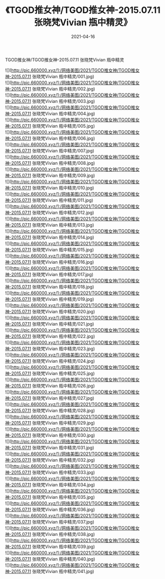 ﻿---
layout: post
title:  《TGOD推女神/TGOD推女神-2015.07.11 张晓梵Vivian 瓶中精灵》
date:   2021-04-16
img: http://pic.660000.xyz/1:/网络美图/2021/TGOD推女神/TGOD推女神-2015.07.11 张晓梵Vivian 瓶中精灵/000.jpg
categories: [美女, 清纯, 唯美]
---

TGOD推女神/TGOD推女神-2015.07.11 张晓梵Vivian 瓶中精灵

 ![](http://pic.660000.xyz/1:/网络美图/2021/TGOD推女神/TGOD推女神-2015.07.11 张晓梵Vivian 瓶中精灵/001.jpg) <br>![](http://pic.660000.xyz/1:/网络美图/2021/TGOD推女神/TGOD推女神-2015.07.11 张晓梵Vivian 瓶中精灵/002.jpg) <br>![](http://pic.660000.xyz/1:/网络美图/2021/TGOD推女神/TGOD推女神-2015.07.11 张晓梵Vivian 瓶中精灵/003.jpg) <br>![](http://pic.660000.xyz/1:/网络美图/2021/TGOD推女神/TGOD推女神-2015.07.11 张晓梵Vivian 瓶中精灵/004.jpg) <br>![](http://pic.660000.xyz/1:/网络美图/2021/TGOD推女神/TGOD推女神-2015.07.11 张晓梵Vivian 瓶中精灵/005.jpg) <br>![](http://pic.660000.xyz/1:/网络美图/2021/TGOD推女神/TGOD推女神-2015.07.11 张晓梵Vivian 瓶中精灵/006.jpg) <br>![](http://pic.660000.xyz/1:/网络美图/2021/TGOD推女神/TGOD推女神-2015.07.11 张晓梵Vivian 瓶中精灵/007.jpg) <br>![](http://pic.660000.xyz/1:/网络美图/2021/TGOD推女神/TGOD推女神-2015.07.11 张晓梵Vivian 瓶中精灵/008.jpg) <br>![](http://pic.660000.xyz/1:/网络美图/2021/TGOD推女神/TGOD推女神-2015.07.11 张晓梵Vivian 瓶中精灵/009.jpg) <br>![](http://pic.660000.xyz/1:/网络美图/2021/TGOD推女神/TGOD推女神-2015.07.11 张晓梵Vivian 瓶中精灵/010.jpg) <br>![](http://pic.660000.xyz/1:/网络美图/2021/TGOD推女神/TGOD推女神-2015.07.11 张晓梵Vivian 瓶中精灵/011.jpg) <br>![](http://pic.660000.xyz/1:/网络美图/2021/TGOD推女神/TGOD推女神-2015.07.11 张晓梵Vivian 瓶中精灵/012.jpg) <br>![](http://pic.660000.xyz/1:/网络美图/2021/TGOD推女神/TGOD推女神-2015.07.11 张晓梵Vivian 瓶中精灵/013.jpg) <br>![](http://pic.660000.xyz/1:/网络美图/2021/TGOD推女神/TGOD推女神-2015.07.11 张晓梵Vivian 瓶中精灵/014.jpg) <br>![](http://pic.660000.xyz/1:/网络美图/2021/TGOD推女神/TGOD推女神-2015.07.11 张晓梵Vivian 瓶中精灵/015.jpg) <br>![](http://pic.660000.xyz/1:/网络美图/2021/TGOD推女神/TGOD推女神-2015.07.11 张晓梵Vivian 瓶中精灵/016.jpg) <br>![](http://pic.660000.xyz/1:/网络美图/2021/TGOD推女神/TGOD推女神-2015.07.11 张晓梵Vivian 瓶中精灵/017.jpg) <br>![](http://pic.660000.xyz/1:/网络美图/2021/TGOD推女神/TGOD推女神-2015.07.11 张晓梵Vivian 瓶中精灵/018.jpg) <br>![](http://pic.660000.xyz/1:/网络美图/2021/TGOD推女神/TGOD推女神-2015.07.11 张晓梵Vivian 瓶中精灵/019.jpg) <br>![](http://pic.660000.xyz/1:/网络美图/2021/TGOD推女神/TGOD推女神-2015.07.11 张晓梵Vivian 瓶中精灵/020.jpg) <br>![](http://pic.660000.xyz/1:/网络美图/2021/TGOD推女神/TGOD推女神-2015.07.11 张晓梵Vivian 瓶中精灵/021.jpg) <br>![](http://pic.660000.xyz/1:/网络美图/2021/TGOD推女神/TGOD推女神-2015.07.11 张晓梵Vivian 瓶中精灵/022.jpg) <br>![](http://pic.660000.xyz/1:/网络美图/2021/TGOD推女神/TGOD推女神-2015.07.11 张晓梵Vivian 瓶中精灵/023.jpg) <br>![](http://pic.660000.xyz/1:/网络美图/2021/TGOD推女神/TGOD推女神-2015.07.11 张晓梵Vivian 瓶中精灵/024.jpg) <br>![](http://pic.660000.xyz/1:/网络美图/2021/TGOD推女神/TGOD推女神-2015.07.11 张晓梵Vivian 瓶中精灵/025.jpg) <br>![](http://pic.660000.xyz/1:/网络美图/2021/TGOD推女神/TGOD推女神-2015.07.11 张晓梵Vivian 瓶中精灵/026.jpg) <br>![](http://pic.660000.xyz/1:/网络美图/2021/TGOD推女神/TGOD推女神-2015.07.11 张晓梵Vivian 瓶中精灵/027.jpg) <br>![](http://pic.660000.xyz/1:/网络美图/2021/TGOD推女神/TGOD推女神-2015.07.11 张晓梵Vivian 瓶中精灵/028.jpg) <br>![](http://pic.660000.xyz/1:/网络美图/2021/TGOD推女神/TGOD推女神-2015.07.11 张晓梵Vivian 瓶中精灵/029.jpg) <br>![](http://pic.660000.xyz/1:/网络美图/2021/TGOD推女神/TGOD推女神-2015.07.11 张晓梵Vivian 瓶中精灵/030.jpg) <br>![](http://pic.660000.xyz/1:/网络美图/2021/TGOD推女神/TGOD推女神-2015.07.11 张晓梵Vivian 瓶中精灵/031.jpg) <br>![](http://pic.660000.xyz/1:/网络美图/2021/TGOD推女神/TGOD推女神-2015.07.11 张晓梵Vivian 瓶中精灵/032.jpg) <br>![](http://pic.660000.xyz/1:/网络美图/2021/TGOD推女神/TGOD推女神-2015.07.11 张晓梵Vivian 瓶中精灵/033.jpg) <br>![](http://pic.660000.xyz/1:/网络美图/2021/TGOD推女神/TGOD推女神-2015.07.11 张晓梵Vivian 瓶中精灵/034.jpg) <br>![](http://pic.660000.xyz/1:/网络美图/2021/TGOD推女神/TGOD推女神-2015.07.11 张晓梵Vivian 瓶中精灵/035.jpg) <br>![](http://pic.660000.xyz/1:/网络美图/2021/TGOD推女神/TGOD推女神-2015.07.11 张晓梵Vivian 瓶中精灵/036.jpg) <br>![](http://pic.660000.xyz/1:/网络美图/2021/TGOD推女神/TGOD推女神-2015.07.11 张晓梵Vivian 瓶中精灵/037.jpg) <br>![](http://pic.660000.xyz/1:/网络美图/2021/TGOD推女神/TGOD推女神-2015.07.11 张晓梵Vivian 瓶中精灵/038.jpg) <br>![](http://pic.660000.xyz/1:/网络美图/2021/TGOD推女神/TGOD推女神-2015.07.11 张晓梵Vivian 瓶中精灵/039.jpg) <br>![](http://pic.660000.xyz/1:/网络美图/2021/TGOD推女神/TGOD推女神-2015.07.11 张晓梵Vivian 瓶中精灵/040.jpg) <br>![](http://pic.660000.xyz/1:/网络美图/2021/TGOD推女神/TGOD推女神-2015.07.11 张晓梵Vivian 瓶中精灵/041.jpg) <br>